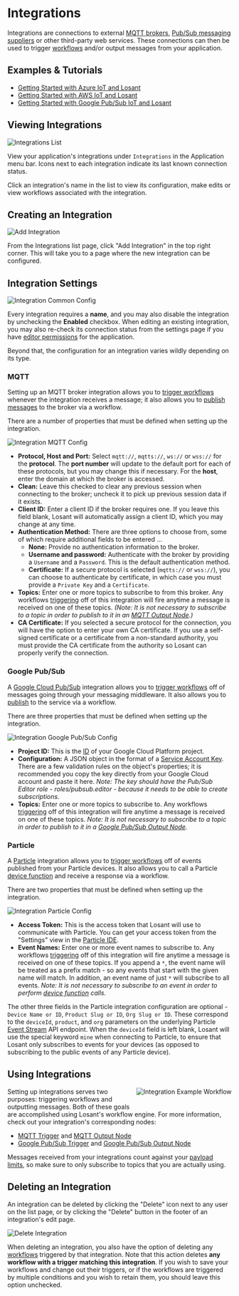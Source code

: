 # Integrations

Integrations are connections to external [MQTT brokers](http://mqtt.org/), [Pub/Sub messaging suppliers](https://cloud.google.com/pubsub/docs/overview) or other third-party web services. These connections can then be used to trigger [workflows](/workflows/overview/) and/or output messages from your application.

## Examples & Tutorials

- <a href="https://www.losant.com/blog/getting-started-with-azure-iot-and-losant" target="_blank">Getting Started with Azure IoT and Losant</a>
- <a href="https://www.losant.com/blog/getting-started-with-aws-iot-and-losant" target="_blank">Getting Started with AWS IoT and Losant</a>
- <a href="https://www.losant.com/blog/getting-started-with-google-pub-sub-and-losant" target="_blank">Getting Started with Google Pub/Sub IoT and Losant</a>

## Viewing Integrations

![Integrations List](/images/applications/integrations-list.png "Integrations List")

View your application's integrations under `Integrations` in the Application menu bar. Icons next to each integration indicate its last known connection status.

Click an integration's name in the list to view its configuration, make edits or view workflows associated with the integration.

## Creating an Integration

![Add Integration](/images/applications/add-integration.png "Add Integration")

From the Integrations list page, click "Add Integration" in the top right corner. This will take you to a page where the new integration can be configured.

## Integration Settings

![Integration Common Config](/images/applications/integration-config-common.png "Integration Common Config")

Every integration requires a **name**, and you may also disable the integration by unchecking the **Enabled** checkbox. When editing an existing integration, you may also re-check its connection status from the settings page if you have [editor permissions](/organizations/members/#member-roles) for the application.

Beyond that, the configuration for an integration varies wildly depending on its type.

### MQTT

Setting up an MQTT broker integration allows you to [trigger workflows](/workflows/triggers/mqtt/) whenever the integration receives a message; it also allows you to [publish messages](/workflows/outputs/mqtt/) to the broker via a workflow.

There are a number of properties that must be defined when setting up the integration.

![Integration MQTT Config](/images/applications/integration-mqtt-config.png "Integration MQTT Config")

* **Protocol, Host and Port:** Select `mqtt://`, `mqtts://`, `ws://` or `wss://` for the **protocol**. The **port number** will update to the default port for each of these protocols, but you may change this if necessary. For the **host**, enter the domain at which the broker is accessed.
* **Clean:** Leave this checked to clear any previous session when connecting to the broker; uncheck it to pick up previous session data if it exists.
* **Client ID:** Enter a client ID if the broker requires one. If you leave this field blank, Losant will automatically assign a client ID, which you may change at any time.
* **Authentication Method:** There are three options to choose from, some of which require additional fields to be entered ...
    * **None:** Provide no authentication information to the broker.
    * **Username and password:** Authenticate with the broker by providing a `Username` and a `Password`. This is the default authentication method.
    * **Certificate:** If a secure protocol is selected  (`mqtts://` or `wss://`), you can choose to authenticate by certificate, in which case you must provide a `Private Key` and a `Certificate`.  
* **Topics:** Enter one or more topics to subscribe to from this broker. Any workflows [triggering](/workflows/triggers/mqtt/) off of this integration will fire anytime a message is received on one of these topics. *(Note: It is not necessary to subscribe to a topic in order to publish to it in an [MQTT Output Node](/workflows/outputs/mqtt/).)*
* **CA Certificate:** If you selected a secure protocol for the connection, you will have the option to enter your own CA certificate. If you use a self-signed certificate or a certificate from a non-standard authority, you must provide the CA certificate from the authority so Losant can properly verify the connection.

### Google Pub/Sub

A [Google Cloud Pub/Sub](https://cloud.google.com/pubsub/docs/) integration allows you to [trigger workflows](/workflows/triggers/google-pub-sub/) off of messages going through your messaging middleware. It also allows you to [publish](/workflows/outputs/google-pub-sub/) to the service via a workflow.

There are three properties that must be defined when setting up the integration.

![Integration Google Pub/Sub Config](/images/applications/integration-google-config.png "Integration Google Pub/Sub Config")

* **Project ID:** This is the [ID](https://support.google.com/cloud/answer/6158840) of your Google Cloud Platform project.
* **Configuration:** A JSON object in the format of a [Service Account Key](https://cloud.google.com/iam/docs/creating-managing-service-account-keys). There are a few validation rules on the object's properties; it is recommended you copy the key directly from your Google Cloud account and paste it here. *Note: The key should have the Pub/Sub Editor role - roles/pubsub.editor - because it needs to be able to create subscriptions.*
* **Topics:** Enter one or more topics to subscribe to. Any workflows [triggering](/workflows/triggers/google-pub-sub/) off of this integration will fire anytime a message is received on one of these topics. *Note: It is not necessary to subscribe to a topic in order to publish to it in a [Google Pub/Sub Output Node](/workflows/outputs/google-pub-sub/).*

### Particle

A [Particle](https://www.particle.io/) integration allows you to [trigger workflows](/workflows/triggers/particle/) off of events published from your Particle devices. It also allows you to call a Particle [device function](/workflows/outputs/particle-call/) and receive a response via a workflow.

There are two properties that must be defined when setting up the integration.

![Integration Particle Config](/images/applications/integration-particle-config.png "Integration Particle Config")

* **Access Token:** This is the access token that Losant will use to communicate with Particle. You can get your access token from the "Settings" view in the [Particle IDE](https://build.particle.io).
* **Event Names:** Enter one or more event names to subscribe to. Any workflows [triggering](/workflows/triggers/particle/) off of this integration will fire anytime a message is received on one of these topics. If you append a `*`, the event name will be treated as a prefix match - so any events that start with the given name will match. In addition, an event name of just `*` will subscribe to all events. *Note: It is not necessary to subscribe to an event in order to perform [device function](/workflows/outputs/particle-call/) calls.*

The other three fields in the Particle integration configuration are optional - `Device Name or ID`, `Product Slug or ID`, `Org Slug or ID`. These correspond to the `deviceId`, `product`, and `org` parameters on the underlying Particle [Event Stream](https://docs.particle.io/reference/javascript/#geteventstream) API endpoint. When the `deviceId` field is left blank, Losant will use the special keyword `mine` when connecting to Particle, to ensure that Losant only subscribes to events for your devices (as opposed to subscribing to the public events of any Particle device).

## Using Integrations

<div class="clearfix">
  <div style="float: right; max-width: 300px; margin: 0 0px 24px 10px;">
    <img style="border-width: 5px;" src="/images/applications/integration-example-workflow.png" alt="Integration Example Workflow" />
  </div>
  <p>Setting up integrations serves two purposes: triggering workflows and outputting messages. Both of these goals are accomplished using Losant's workflow engine. For more information, check out your integration's corresponding nodes:</p>
  <ul>
    <li><a href="/workflows/triggers/mqtt/">MQTT Trigger</a> and <a href="/workflows/outputs/mqtt/">MQTT Output Node</a></li>
    <li><a href="/workflows/triggers/google-pub-sub/">Google Pub/Sub Trigger</a> and <a href="/workflows/outputs/google-pub-sub/">Google Pub/Sub Output Node</a></li>
  </ul>
  <p>Messages received from your integrations count against your <a href="/organizations/resource-limits/#payload-limits">payload limits</a>, so make sure to only subscribe to topics that you are actually using.</p>
</div>

## Deleting an Integration

An integration can be deleted by clicking the "Delete" icon next to any user on the list page, or by clicking the "Delete" button in the footer of an integration's edit page.

![Delete Integration](/images/applications/delete-integration.png "Delete Integration")

When deleting an integration, you also have the option of deleting any [workflows](/workflows/overview/) triggered by that integration. Note that this action deletes **any workflow with a trigger matching this integration**. If you wish to save your workflows and change out their triggers, or if the workflows are triggered by multiple conditions and you wish to retain them, you should leave this option unchecked.
